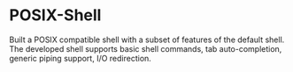 # POSIX-Shell
Built a POSIX compatible shell with a subset of features of the default shell. The developed shell supports basic shell commands, tab auto-completion, generic piping support, I/O redirection.
